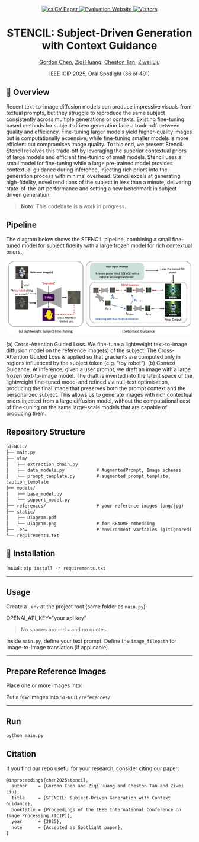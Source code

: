 <p align="center">
    <a href="https://gordonchen19.github.io/STENCIL.github.io/static/pdfs/chen.pdf">
    <img src="https://img.shields.io/badge/cs.CV-Paper-red?style=flat-square" alt="cs.CV Paper">
    </a>
    <a href="https://gordonchen19.github.io/STENCIL.github.io/">
    <img src="https://img.shields.io/badge/Evaluation-Website-brightgreen?style=flat-square" alt="Evaluation Website">
    </a>
    <a href="#">
    <img src="https://img.shields.io/badge/👥_Visitors-16_/_599-blue?style=flat-square" alt="Visitors">
    </a>
</p>

<h1 align="center">STENCIL: Subject-Driven Generation with Context Guidance</h1>

<p align="center">
  <a href="https://gordonchen19.github.io">Gordon Chen</a>,
  <a href="https://ziqihuangg.github.io">Ziqi Huang</a>,
  <a href="https://www.a-star.edu.sg/cfar/about-cfar/our-team/dr-cheston-tan">Cheston Tan</a>,
  <a href="https://liuziwei7.github.io/team.html">Ziwei Liu</a>
</p>


<p align="center">
  IEEE ICIP 2025, Oral Spotlight (36 of 491)
</p>

## :mega: Overview 

Recent text-to-image diffusion models can produce impressive visuals from textual prompts, but they struggle to reproduce the same subject consistently across multiple generations or contexts. Existing fine-tuning based methods for subject-driven generation face a trade-off between quality and efficiency. Fine-tuning larger models yield higher-quality images but is computationally expensive, while fine-tuning smaller models is more efficient but compromises image quality. To this end, we present Stencil. Stencil resolves this trade-off by leveraging the superior contextual priors of large models and efficient fine-tuning of small models. Stencil uses a small model for fine-tuning while a large pre-trained model provides contextual guidance during inference, injecting rich priors into the generation process with minimal overhead. Stencil excels at generating high-fidelity, novel renditions of the subject in less than a minute, delivering state-of-the-art performance and setting a new benchmark in subject-driven generation.

> **Note:** This codebase is a work in progress. 

## Pipeline 

The diagram below shows the STENCIL pipeline, combining a small fine-tuned model for subject fidelity with a large frozen model for rich contextual priors.

![STENCIL Pipeline Diagram](static/Diagram.png)

(a) Cross-Attention Guided Loss. We fine-tune a lightweight text-to-image diffusion model on the reference image(s) of the subject. The Cross-Attention Guided Loss is applied so that gradients are computed only in regions influenced by the subject token (e.g. “toy robot”). (b) Context Guidance. At inference, given a user prompt, we draft an image with a large frozen text-to-image model. The draft is inverted into the latent space of the lightweight fine-tuned model and refined via null-text optimisation, producing the final image that preserves both the prompt context and the personalized subject. This allows us to generate images with rich contextual priors injected from a large diffusion model, without the computational cost of fine-tuning on the same large-scale models that are capable of producing them.

## Repository Structure

```
STENCIL/
├── main.py
├── vlm/
│   ├── extraction_chain.py
│   ├── data_models.py            # AugmentedPrompt, Image schemas
│   └── prompt_template.py        # augmented_prompt_template, caption_template
├── models/
│   ├── base_model.py
│   └── support_model.py
├── references/                   # your reference images (png/jpg)
├── static/
│   ├── Diagram.pdf
│   └── Diagram.png               # for README embedding
├── .env                          # environment variables (gitignored)
└── requirements.txt
```

## :hammer: Installation 

Install: `pip install -r requirements.txt`

---

## Usage

Create a `.env` at the project root (same folder as `main.py`):

OPENAI_API_KEY="your api key"

> No spaces around `=` and no quotes.

Inside `main.py`, define your text prompt. Define the  `image_filepath` for Image-to-Image translation (if applicable)

---

## Prepare Reference Images

Place one or more images into:

Put a few images into `STENCIL/references/`

---

## Run

```bash
python main.py
```

## Citation
If you find our repo useful for your research, consider citing our paper:

```
@inproceedings{chen2025stencil,
  author    = {Gordon Chen and Ziqi Huang and Cheston Tan and Ziwei Liu},
  title     = {STENCIL: Subject-Driven Generation with Context Guidance},
  booktitle = {Proceedings of the IEEE International Conference on Image Processing (ICIP)},
  year      = {2025},
  note      = {Accepted as Spotlight paper},
}
```